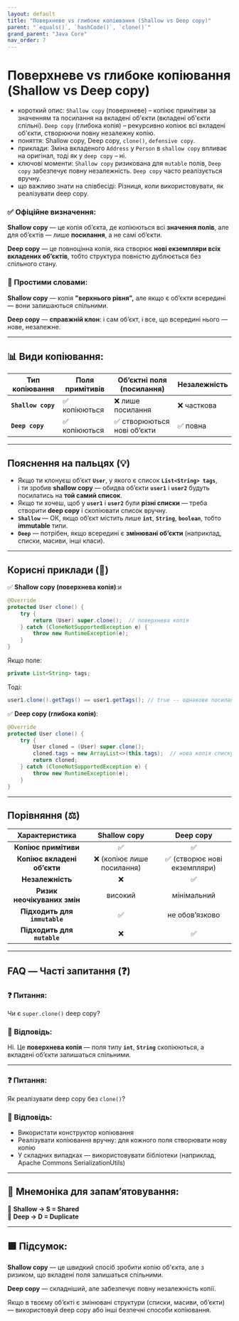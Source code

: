 ```yaml
---
layout: default
title: "Поверхневе vs глибоке копіювання (Shallow vs Deep copy)"
parent: "`equals()`, `hashCode()`, `clone()`"
grand_parent: "Java Core"
nav_order: 7
---
```


# Поверхневе vs глибоке копіювання (Shallow vs Deep copy)

*   короткий опис: `Shallow copy` (поверхневе) – копіює примітиви за значенням та посилання на вкладені об'єкти (вкладені об'єкти спільні). `Deep copy` (глибока копія) – рекурсивно копіює всі вкладені об'єкти, створюючи повну незалежну копію.
*   поняття: Shallow copy, Deep copy, `clone()`, `defensive copy`.
*   приклади: Зміна вкладеного `Address` у `Person` в `shallow copy` впливає на оригінал, тоді як у `deep copy` – ні.
*   ключові моменти: `Shallow copy` ризикована для `mutable` полів, `Deep copy` забезпечує повну незалежність. `Deep copy` часто реалізується вручну.
*   що важливо знати на співбесіді: Різниця, коли використовувати, як реалізувати deep copy.
### **✅ Офіційне визначення:**

**Shallow copy** — це копія обʼєкта, де копіюються всі **значення полів**, але для обʼєктів — лише **посилання**, а не самі об’єкти.

**Deep copy** — це повноцінна копія, яка створює **нові екземпляри всіх вкладених обʼєктів**, тобто структура повністю дублюється без спільного стану.

### **🧠 Простими словами:**

**Shallow copy** — копія **"верхнього рівня",** але якщо є об’єкти всередині — вони залишаються спільними.

**Deep copy** — **справжній клон**: і сам обʼєкт, і все, що всередині нього — нове, незалежне.

---

## **📊 Види копіювання:**



| Тип копіювання | Поля примітивів | Обʼєктні поля (посилання) | Незалежність |
| ----- | ----- | ----- | ----- |
| **`Shallow copy`** | ✅ копіюються | ❌ лише посилання | ❌ часткова |
| **`Deep copy`** | ✅ копіюються | ✅ створюються нові обʼєкти | ✅ повна |

---

## **Пояснення на пальцях (💡)**

* Якщо ти клонуєш обʼєкт **`User`**, у якого є список **`List<String> tags`**,  
  і ти зробив **shallow copy** — обидва обʼєкти **`user1`** і **`user2`** будуть посилатись на **той самий список**.
* Якщо ти хочеш, щоб у **`user1`** і **`user2`** були **різні списки** — треба створити **deep copy** і скопіювати список вручну.
* **`Shallow`** — ОК, якщо об’єкт містить лише **`int`**, **`String`**, **`boolean`**, тобто **immutable** типи.
* **`Deep`** — потрібен, якщо всередині є **змінювані обʼєкти** (наприклад, списки, масиви, інші класи).

---

## **Корисні приклади (🧪)**

✅ **Shallow copy (поверхнева копія)**:и

```java
@Override
protected User clone() {
    try {
        return (User) super.clone();  // поверхнева копія
    } catch (CloneNotSupportedException e) {
        throw new RuntimeException(e);
    }
}
```
Якщо поле:

```java
private List<String> tags;
```
Тоді:

```java
user1.clone().getTags() == user1.getTags(); // true -- однакове посилання
```
✅ **Deep copy (глибока копія)**:

```java
@Override
protected User clone() {
    try {
        User cloned = (User) super.clone();
        cloned.tags = new ArrayList<>(this.tags);  // нова копія списку
        return cloned;
    } catch (CloneNotSupportedException e) {
        throw new RuntimeException(e);
    }
}
```
---

## **Порівняння (⚖️)**

| Характеристика | Shallow copy | Deep copy |
| :---: | :---: | :---: |
| **Копіює примітиви** | ✅ | ✅ |
| **Копіює вкладені обʼєкти** | ❌ (копіює лише посилання) | ✅ (створює нові екземпляри) |
| **Незалежність** | ❌ | ✅ |
| **Ризик неочікуваних змін** | високий | мінімальний |
| **Підходить для `immutable`** | ✅ | не обов’язково |
| **Підходить для `mutable`** | ❌ | ✅ |

---

## **FAQ — Часті запитання (❓)**

### **❓ Питання:**

 Чи є `super.clone()` deep copy?

### **💬 Відповідь:**





Ні. Це **поверхнева копія** — поля типу **`int`**, **`String`** скопіюються, а вкладені обʼєкти залишаться спільними.

---

### **❓ Питання:**

 Як реалізувати deep copy без `clone()`?

### **💬 Відповідь:**





* Використати конструктор копіювання
* Реалізувати копіювання вручну: для кожного поля створювати нову копію
* У складних випадках — використовувати бібліотеки (наприклад, Apache Commons SerializationUtils)

---

## **🧠 Мнемоніка для запам’ятовування:**

🧠 **Shallow -> S \= Shared**  
🧠 **Deep -> D \= Duplicate**

---

## **🟩 Підсумок:**

**Shallow copy** — це швидкий спосіб зробити копію об'єкта, але з ризиком, що вкладені поля залишаться спільними.

**Deep copy** — складніший, але забезпечує повну незалежність копії.

Якщо в твоєму об’єкті є змінювані структури (списки, масиви, обʼєкти) — використовуй deep copy або інші безпечні способи копіювання.